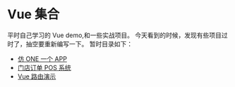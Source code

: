 # Vue 集合
平时自己学习的 Vue demo,和一些实战项目。
今天看到的时候，发现有些项目过时了，抽空要重新编写一下。
暂时目录如下：
+ [仿 ONE 一个 APP](https://github.com/mraing/Vue/tree/master/vue-one)
+ [门店订单 POS 系统](https://github.com/mraing/Vue/tree/master/Vue_pos)
+ [Vue 路由演示](https://github.com/mraing/Vue/tree/master/vue-demo)
